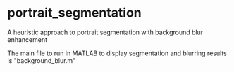 # portrait_segmentation
A heuristic approach to portrait segmentation with background blur enhancement

The main file to run in MATLAB to display segmentation and blurring results is "background_blur.m"
